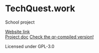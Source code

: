 # TechQuest.work
School project  
  
[Website link](https://techquest.work)  
[Project doc](DOC.md)
[Check the qr-compiled version!](https://github.com/douxxu/techquest/tree/qrs)

Licensed under GPL-3.0
